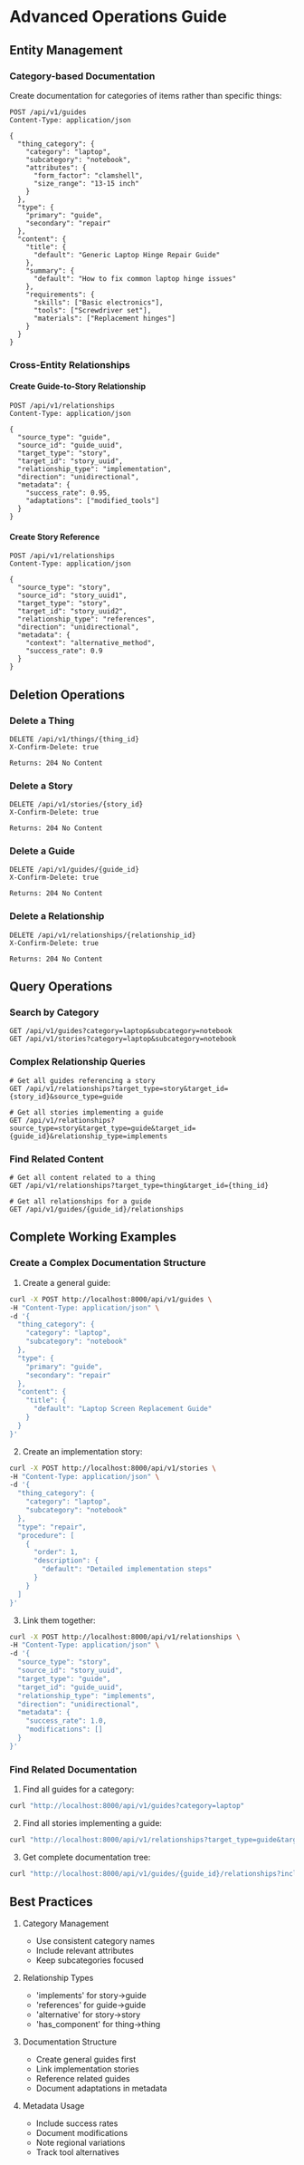 # Advanced Operations Guide

## Entity Management

### Category-based Documentation
Create documentation for categories of items rather than specific things:

```http
POST /api/v1/guides
Content-Type: application/json

{
  "thing_category": {
    "category": "laptop",
    "subcategory": "notebook",
    "attributes": {
      "form_factor": "clamshell",
      "size_range": "13-15 inch"
    }
  },
  "type": {
    "primary": "guide",
    "secondary": "repair"
  },
  "content": {
    "title": {
      "default": "Generic Laptop Hinge Repair Guide"
    },
    "summary": {
      "default": "How to fix common laptop hinge issues"
    },
    "requirements": {
      "skills": ["Basic electronics"],
      "tools": ["Screwdriver set"],
      "materials": ["Replacement hinges"]
    }
  }
}
```

### Cross-Entity Relationships

#### Create Guide-to-Story Relationship
```http
POST /api/v1/relationships
Content-Type: application/json

{
  "source_type": "guide",
  "source_id": "guide_uuid",
  "target_type": "story",
  "target_id": "story_uuid",
  "relationship_type": "implementation",
  "direction": "unidirectional",
  "metadata": {
    "success_rate": 0.95,
    "adaptations": ["modified_tools"]
  }
}
```

#### Create Story Reference
```http
POST /api/v1/relationships
Content-Type: application/json

{
  "source_type": "story",
  "source_id": "story_uuid1",
  "target_type": "story",
  "target_id": "story_uuid2",
  "relationship_type": "references",
  "direction": "unidirectional",
  "metadata": {
    "context": "alternative_method",
    "success_rate": 0.9
  }
}
```

## Deletion Operations

### Delete a Thing
```http
DELETE /api/v1/things/{thing_id}
X-Confirm-Delete: true

Returns: 204 No Content
```

### Delete a Story
```http
DELETE /api/v1/stories/{story_id}
X-Confirm-Delete: true

Returns: 204 No Content
```

### Delete a Guide
```http
DELETE /api/v1/guides/{guide_id}
X-Confirm-Delete: true

Returns: 204 No Content
```

### Delete a Relationship
```http
DELETE /api/v1/relationships/{relationship_id}
X-Confirm-Delete: true

Returns: 204 No Content
```

## Query Operations

### Search by Category
```http
GET /api/v1/guides?category=laptop&subcategory=notebook
GET /api/v1/stories?category=laptop&subcategory=notebook
```

### Complex Relationship Queries
```http
# Get all guides referencing a story
GET /api/v1/relationships?target_type=story&target_id={story_id}&source_type=guide

# Get all stories implementing a guide
GET /api/v1/relationships?source_type=story&target_type=guide&target_id={guide_id}&relationship_type=implements
```

### Find Related Content
```http
# Get all content related to a thing
GET /api/v1/relationships?target_type=thing&target_id={thing_id}

# Get all relationships for a guide
GET /api/v1/guides/{guide_id}/relationships
```

## Complete Working Examples

### Create a Complex Documentation Structure

1. Create a general guide:
```bash
curl -X POST http://localhost:8000/api/v1/guides \
-H "Content-Type: application/json" \
-d '{
  "thing_category": {
    "category": "laptop",
    "subcategory": "notebook"
  },
  "type": {
    "primary": "guide",
    "secondary": "repair"
  },
  "content": {
    "title": {
      "default": "Laptop Screen Replacement Guide"
    }
  }
}'
```

2. Create an implementation story:
```bash
curl -X POST http://localhost:8000/api/v1/stories \
-H "Content-Type: application/json" \
-d '{
  "thing_category": {
    "category": "laptop",
    "subcategory": "notebook"
  },
  "type": "repair",
  "procedure": [
    {
      "order": 1,
      "description": {
        "default": "Detailed implementation steps"
      }
    }
  ]
}'
```

3. Link them together:
```bash
curl -X POST http://localhost:8000/api/v1/relationships \
-H "Content-Type: application/json" \
-d '{
  "source_type": "story",
  "source_id": "story_uuid",
  "target_type": "guide",
  "target_id": "guide_uuid",
  "relationship_type": "implements",
  "direction": "unidirectional",
  "metadata": {
    "success_rate": 1.0,
    "modifications": []
  }
}'
```

### Find Related Documentation

1. Find all guides for a category:
```bash
curl "http://localhost:8000/api/v1/guides?category=laptop"
```

2. Find all stories implementing a guide:
```bash
curl "http://localhost:8000/api/v1/relationships?target_type=guide&target_id={guide_id}&relationship_type=implements"
```

3. Get complete documentation tree:
```bash
curl "http://localhost:8000/api/v1/guides/{guide_id}/relationships?include=stories,guides"
```

## Best Practices

1. Category Management
   - Use consistent category names
   - Include relevant attributes
   - Keep subcategories focused

2. Relationship Types
   - 'implements' for story->guide
   - 'references' for guide->guide
   - 'alternative' for story->story
   - 'has_component' for thing->thing

3. Documentation Structure
   - Create general guides first
   - Link implementation stories
   - Reference related guides
   - Document adaptations in metadata

4. Metadata Usage
   - Include success rates
   - Document modifications
   - Note regional variations
   - Track tool alternatives
